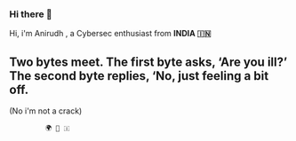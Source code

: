 ### Hi there 👋

Hi, i'm Anirudh , a Cybersec enthusiast from <b> INDIA 🇮🇳 </b> 

 ## Two bytes meet. The first byte asks, ‘Are you ill?’ The second byte replies, ‘No, just feeling a bit off.
 (No i'm not a crack)
 
 <script src="https://tryhackme.com/badge/191835"></script>

             🌍 🙌 🇮
